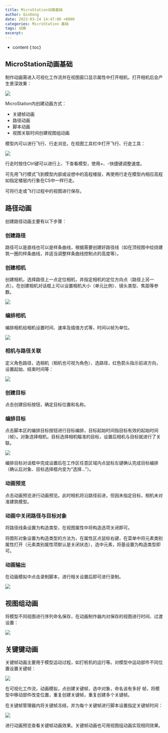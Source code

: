 ```yaml
---
title: MicroStation动画基础
author: QinDong
date: 2023-03-24 14:47:00 +0800
categories: MicroStation 基础
tags: 动画
excerpt: 
---
```

* content
{:toc}

## MicroStation动画基础

制作动画需进入可视化工作流并在视图窗口显示属性中打开相机，打开相机后会产生景深效果：

![](/img/2023/2023-03-24-14-49-36.png)

MicroStation内创建动画方式：

- 关键帧动画
- 路径动画
- 脚本动画
- 视图关联时间创建视图组动画

模型内可以进行飞行、行走浏览，在视图工具栏中打开飞行、行走工具：

![](/img/2023/2023-03-24-14-56-53.png)

行走时按住Ctrl键可以进行上、下查看模型，使用+、-快捷键调整速度。

可先用飞行模式飞到模型内部或设想中的高程楼层，再使用行走在模型内相应高程如指定楼层内行象在CS中一样行走。

可将行走或飞行过程中的视图进行保存。

## 路径动画

创建路径动画主要有以下步骤：

### 创建路径

路径可以是直线也可以是样条曲线，根据需要创建好路径线（如在顶视图中绘绕建筑一圈的样条曲线，并适当调整样条曲线控制点的高度等）。

### 创建相机

创建相机，选择路径上一点定位相机，并指定相机的定位方向点（路径上另一点）。在创建相机对话框上可以设置相机大小（单元比例）、镜头类型、焦距等参数。

![](/img/2023/2023-03-27-11-20-42.png)

### 编排相机

编排相机给相机设置时间、速率及插值方式等，时间以帧为单位。

![](/img/2023/2023-03-27-13-40-14.png)

### 相机与路径关联

定义角色路径，选相机（相机也可视为角色）、选路径，红色箭头指示前进方向，设置起始、结束时间等：

![](/img/2023/2023-03-27-13-46-34.png)

### 创建目标

点击创建目标按钮，确定目标位置和名称。

### 编排目标

点击脚本区的编排目标按钮进行目标编排，目标起始时间指目标有效的起始时间（帧）。对象选择相机，目标选择相机瞄准的目标，设置后相机与目标就进行了关联。

![](/img/2023/2023-03-27-13-56-36.png)

编排目标对话框中完成设置后在工作区任意区域内点鼠标左键确认完成目标编排（确认后对象、目标选择框内变为“选择...”）。

### 动画预览

点击动画预览进行动画预览。此时相机将沿路径前进，但因未指定目标，相机未对准建筑模型。

### 动画中关闭路径与目标对象

将路径线条设置为构造类型，在视图属性中将构造选项关闭即可。

将图形对象设置为构造类型的方法为，在属性区点鼠标右键，在菜单中将元素类别属性打开（元素类别属性项默认是关闭状态），选中元素，将基设置为构造类型即可。

### 动画输出

在动画模拟中点击录制脚本，进行相关设置后即可进行录制。

![](/img/2023/2023-03-27-14-05-30.png)

## 视图组动画

将模型不同视图进行序列命名保存，在动画制作器内对保存的视图进行时间、过渡设置：

![](/img/2023/2023-03-27-14-09-08.png)

## 关键键动画

关键帧动画主要用于模型运动过程，如打桩机的运行等。对模型中运动部件不同位置设置关键帧：

![](/img/2023/2023-03-27-14-14-09.png)

在可视化工作流，动画模拟，点创建关键帧，选中对象，命名该有多好 帧，将模型中移动部件改变位置，重复创建关键帧，重复创建多个关键帧。

在关键帧管理器内将关键帧冻结，并为每个关键帧进行脚本设置指定关键帧时间：

![](/img/2023/2023-03-27-14-17-03.png)

进行动画预览查看关键帧动画效果。关键帧动画也可用视图组动画实现相同效果。